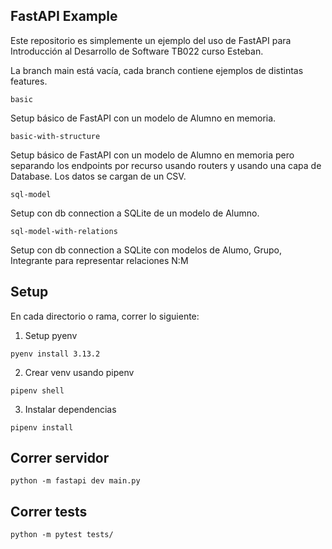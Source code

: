 ## FastAPI Example
Este repositorio es simplemente un ejemplo del uso de FastAPI para Introducción al Desarrollo de Software TB022 curso Esteban.

La branch main está vacía, cada branch contiene ejemplos de distintas features.

`basic`

Setup básico de FastAPI con un modelo de Alumno en memoria.

`basic-with-structure`

Setup básico de FastAPI con un modelo de Alumno en memoria pero separando los endpoints por recurso usando routers y usando una capa de Database. Los datos se cargan de un CSV.

`sql-model`

Setup con db connection a SQLite de un modelo de Alumno.

`sql-model-with-relations`

Setup con db connection a SQLite con modelos de Alumo, Grupo, Integrante para representar relaciones N:M


## Setup

En cada directorio o rama, correr lo siguiente:

1. Setup pyenv
```
pyenv install 3.13.2
```

2. Crear venv usando pipenv 

```
pipenv shell
```

3. Instalar dependencias
```
pipenv install
```

## Correr servidor
```
python -m fastapi dev main.py
```

## Correr tests
```
python -m pytest tests/
```
